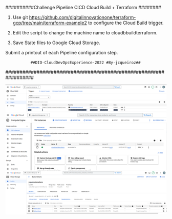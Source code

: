 ##########Challenge Pipeline CICD Cloud Build + Terraform ########

1. Use git https://github.com/digitalinnovationone/terraform-gcp/tree/main/terraform-example2 to configure the Cloud Build trigger.

2. Edit the script to change the machine name to cloudbbuildterraform.

3. Save State files to Google Cloud Storage.

Submit a printout of each Pipeline configuration step.

               ##DIO-CloudDevOpsExperience-2022 #By-jcqueiroz##
##################################################################

<p align="center">
  <img src="/IMG/1.png" width="800" title="Cloud Build trigger">
  <img src="/IMG/2.png" width="800" title="cloudbbuildterraform">
  <img src="/IMG/3.png" width="800" title=" State files to Google Cloud Storage">
</p> 
